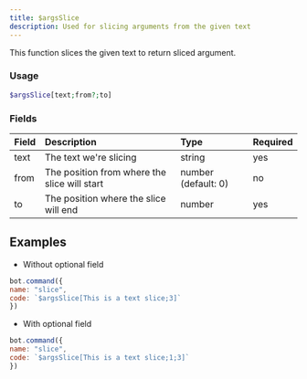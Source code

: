 ```yaml
---
title: $argsSlice
description: Used for slicing arguments from the given text
---
```


This function slices the given text to return sliced argument.

### Usage 
```php
$argsSlice[text;from?;to]
```
### Fields

| Field | Description | Type | Required |
| :--- | :--- | :--- | :--- |
| text | The text we're slicing | string | yes |
| from | The position from where the slice will start | number (default: 0)| no |
|to|The position where the slice will end|number|yes|


## Examples

- Without optional field

```javascript
bot.command({
name: "slice",
code: `$argsSlice[This is a text slice;3]`
})
```

- With optional field

```javascript
bot.command({
name: "slice",
code: `$argsSlice[This is a text slice;1;3]`
})
```

